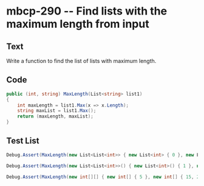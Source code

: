 # mbcp-290 -- Find lists with the maximum length from input

## Text

Write a function to find the list of lists with maximum length.

## Code

```csharp
public (int, string) MaxLength(List<string> list1) 
{
    int maxLength = list1.Max(x => x.Length);
    string maxList = list1.Max();
    return (maxLength, maxList);
}
```

## Test List

```csharp
Debug.Assert(MaxLength(new List<List<int>> { new List<int> { 0 }, new List<int> { 1, 3 }, new List<int> { 5, 7 }, new List<int> { 9, 11 }, new List<int> { 13, 15, 17 } }) == (3, new List<int> { 13, 15, 17 }));
```

```csharp
Debug.Assert(MaxLength(new List<List<int>>() { new List<int>() { 1 }, new List<int>() { 5, 7 }, new List<int>() { 10, 12, 14, 15 } }) == (4, new List<int>() { 10, 12, 14, 15 }));
```

```csharp
Debug.Assert(MaxLength(new int[][] { new int[] { 5 }, new int[] { 15, 20, 25 } }) == (3, new int[] { 15, 20, 25 }));
```
